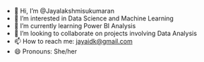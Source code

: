 - 👋 Hi, I’m @Jayalakshmisukumaran
- 👀 I’m interested in Data Science and Machine Learning
- 🌱 I’m currently learning Power BI Analysis
- 💞️ I’m looking to collaborate on projects involving Data Analysis
- 📫 How to reach me: jayaidk@gmail.com
- 😄 Pronouns: She/her
  

<!---
Jayalakshmisukumaran/Jayalakshmisukumaran is a ✨ special ✨ repository because its `README.md` (this file) appears on your GitHub profile.
You can click the Preview link to take a look at your changes.
--->
